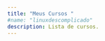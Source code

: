 ```yaml
---
title: "Meus Cursos "
#name: "linuxdescomplicado"
description: Lista de cursos.
---
```

<!-- CONTENT -->

